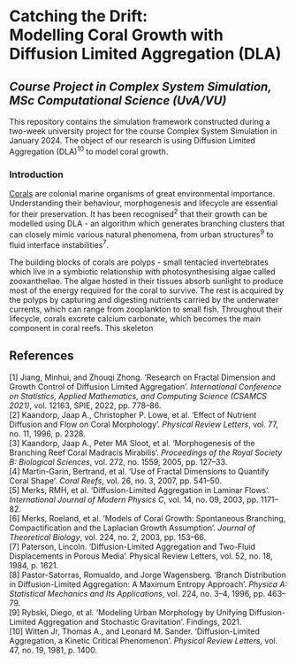 # Catching the Drift:<br/>Modelling Coral Growth with Diffusion Limited Aggregation (DLA)
## _Course Project in Complex System Simulation, MSc Computational Science (UvA/VU)_

This repository contains the simulation framework constructed during a two-week university project for the course Complex System Simulation in January 2024.
The object of our research is using Diffusion Limited Aggregation (DLA)<sup>10</sup> to model coral growth.

### Introduction
[Corals](https://kids.frontiersin.org/articles/10.3389/frym.2019.00143) are colonial marine organisms of great environmental importance.
Understanding their behaviour, morphogenesis and lifecycle are essential for their preservation.
It has been recognised<sup>2</sup> that their growth can be modelled using DLA - an algorithm which generates branching clusters that can closely mimic various natural phenomena, from urban structures<sup>9</sup> to fluid interface instabilities<sup>7</sup>.

The building blocks of corals are polyps - small tentacled invertebrates which live in a symbiotic relationship with photosynthesising algae called zooxanthellae.
The algae hosted in their tissues absorb sunlight to produce most of the energy required for the coral to survive.
The rest is acquired by the polyps by capturing and digesting nutrients carried by the underwater currents, which can range from zooplankton to small fish.
Throughout their lifecycle, corals excrete calcium carbonate, which becomes the main component in coral reefs.
This skeleton 

## References
[1] Jiang, Minhui, and Zhouqi Zhong. ‘Research on Fractal Dimension and Growth Control of Diffusion Limited Aggregation’. _International Conference on Statistics, Applied Mathematics, and Computing Science (CSAMCS 2021)_, vol. 12163, SPIE, 2022, pp. 778–86.  
[2] Kaandorp, Jaap A., Christopher P. Lowe, et al. ‘Effect of Nutrient Diffusion and Flow on Coral Morphology’. _Physical Review Letters_, vol. 77, no. 11, 1996, p. 2328.  
[3] Kaandorp, Jaap A., Peter MA Sloot, et al. ‘Morphogenesis of the Branching Reef Coral Madracis Mirabilis’. _Proceedings of the Royal Society B: Biological Sciences_, vol. 272, no. 1559, 2005, pp. 127–33.  
[4] Martin-Garin, Bertrand, et al. ‘Use of Fractal Dimensions to Quantify Coral Shape’. _Coral Reefs_, vol. 26, no. 3, 2007, pp. 541–50.  
[5] Merks, RMH, et al. ‘Diffusion-Limited Aggregation in Laminar Flows’. _International Journal of Modern Physics C_, vol. 14, no. 09, 2003, pp. 1171–82.  
[6] Merks, Roeland, et al. ‘Models of Coral Growth: Spontaneous Branching, Compactification and the Laplacian Growth Assumption’. _Journal of Theoretical Biology_, vol. 224, no. 2, 2003, pp. 153–66.  
[7] Paterson, Lincoln. ‘Diffusion-Limited Aggregation and Two-Fluid Displacements in Porous Media’. Physical Review Letters, vol. 52, no. 18, 1984, p. 1621.  
[8] Pastor-Satorras, Romualdo, and Jorge Wagensberg. ‘Branch Distribution in Diffusion-Limited Aggregation: A Maximum Entropy Approach’. _Physica A: Statistical Mechanics and Its Applications_, vol. 224, no. 3–4, 1996, pp. 463–79.  
[9] Rybski, Diego, et al. ‘Modeling Urban Morphology by Unifying Diffusion-Limited Aggregation and Stochastic Gravitation’. Findings, 2021.  
[10] Witten Jr, Thomas A., and Leonard M. Sander. ‘Diffusion-Limited Aggregation, a Kinetic Critical Phenomenon’. _Physical Review Letters_, vol. 47, no. 19, 1981, p. 1400.  


